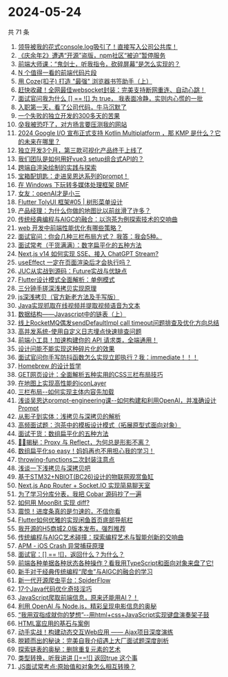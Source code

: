 # 2024-05-24

共 71 条

<!-- BEGIN JUEJIN -->
<!-- 最后更新时间 2024-05-24 20:01:05 +0800 -->
1. [领导被我的花式console.log吸引了！直接写入公司公共库！](https://juejin.cn/post/7371716384847364147)
1. [《庆余年2》遭遇“开源”盗版，npm社区“被迫”暂停服务](https://juejin.cn/post/7371074808149917750)
1. [前端大师课：“鬼剑士，听我指令，砍碎屏幕”是怎么实现的？](https://juejin.cn/post/7371423076661542952)
1. [N 个值得一看的前端代码片段](https://juejin.cn/post/7371312967781777418)
1. [用 Coze(扣子) 打造 "最强" 浏览器书签助手（上）](https://juejin.cn/post/7369868541933338639)
1. [赶快收藏！全网最佳websocket封装：完美支持断网重连、自动心跳！](https://juejin.cn/post/7371365854012276747)
1. [面试官问我为什么 [] == ![] 为 true， 我表面冷静，实则内心慌的一批](https://juejin.cn/post/7371312966364332042)
1. [入职第一天，看了公司代码，牛马沉默了](https://juejin.cn/post/7371986999164928010)
1. [一个失败的独立开发的300多天的苦果](https://juejin.cn/post/7371638121279848499)
1. [😰我被恐吓了，对方扬言要压测我的网站](https://juejin.cn/post/7371761447696121866)
1. [2024 Google I/O 宣布正式支持 Kotlin Multiplatform ，那 KMP 是什么？它的未来在哪里？](https://juejin.cn/post/7372030889422848051)
1. [独立开发3个月，第三款可视化产品终于上线了](https://juejin.cn/post/7371698970974437403)
1. [我们团队是如何用好vue3 setup组合式API的？](https://juejin.cn/post/7371253542245105698)
1. [跨端自渲染绘制的实践与探索](https://juejin.cn/post/7371011013430968358)
1. [宝箱配钥匙：走进吴恩达系列的prompt！](https://juejin.cn/post/7371424635895103528)
1. [在 Windows 下玩转多媒体处理框架 BMF](https://juejin.cn/post/7371640570421755913)
1. [女友：openAI才是小三](https://juejin.cn/post/7371424635894759464)
1. [Flutter TolyUI 框架#05 | 树形菜单设计](https://juejin.cn/post/7371318721904672794)
1. [产品经理：为什么你做的地图比以前丝滑了许多？](https://juejin.cn/post/7371633297153687606)
1. [传统经典编程与AIGC的融合：以泡茶为例探索技术的交响曲](https://juejin.cn/post/7371731578962493474)
1. [web 开发中前端性能优化有哪些策略？](https://juejin.cn/post/7371279849245179954)
1. [面试官问：你会几种三栏布局方式？ 我答：我会5种。](https://juejin.cn/post/7371720794977697833)
1. [面试常考（干货满满）：数字扁平化的五种方法](https://juejin.cn/post/7371053962069213196)
1. [Next.js v14 如何实现 SSE、接入 ChatGPT Stream?](https://juejin.cn/post/7372020457124659234)
1. [useEffect 一定在页面渲染后才会执行吗？](https://juejin.cn/post/7370138993062887476)
1. [JUC从实战到源码：Future实战与优缺点](https://juejin.cn/post/7371295699268681791)
1. [Flutter设计模式全面解析：单例模式](https://juejin.cn/post/7371297065740206107)
1. [三分钟手搓深浅拷贝实现原理](https://juejin.cn/post/7371809217789820982)
1. [js深浅拷贝（官方新老方法及手写版）](https://juejin.cn/post/7371292724287225908)
1. [Java实现抓取在线视频并提取视频语音为文本](https://juejin.cn/post/7371318721905639450)
1. [数据结构——Javascript中的链表（上）](https://juejin.cn/post/7371720794977665065)
1. [线上RocketMQ偶发sendDefaultImpl call timeout问题排查及优化方向总结](https://juejin.cn/post/7371295699268665407)
1. [高并发系统-使用自定义日志埋点快速排查问题](https://juejin.cn/post/7371011013431017510)
1. [前端小工具！加速构建你的 API 请求类，全端通用！](https://juejin.cn/post/7371479502456963106)
1. [设计问能不能实现这种碎片化的效果](https://juejin.cn/post/7372013979467333643)
1. [面试官问你手写防抖函数怎么实现立即执行？我：immediate！！！](https://juejin.cn/post/7372100109981171738)
1. [Homebrew 的设计哲学](https://juejin.cn/post/7371373024241352723)
1. [GET网页设计：全面解析五种实用的CSS三栏布局技巧](https://juejin.cn/post/7371641316113907748)
1. [在地图上实现高性能的iconLayer](https://juejin.cn/post/7371716384847904819)
1. [三栏布局--如何实现主体内容先加载](https://juejin.cn/post/7371720794977828905)
1. [浅谈吴恩达prompt-engineering课--如何构建和利用OpenAI，并准确设计Prompt](https://juejin.cn/post/7371373024241565715)
1. [从影子到实体：浅拷贝与深拷贝的解析](https://juejin.cn/post/7371358964547682319)
1. [高频面试题：泡茶中的模板设计模式（拓展原型式面向对象）](https://juejin.cn/post/7371786399442747418)
1. [面试干货：数组扁平化的五种方法](https://juejin.cn/post/7371687884792168458)
1. [🍉🍉揭秘：Proxy 与 Reflect，为何总是形影不离？](https://juejin.cn/post/7371000326130925618)
1. [数组扁平化so easy！妈妈再也不用担心我的学习！](https://juejin.cn/post/7372070947819536411)
1. [throwing-functions二次封装注意点](https://juejin.cn/post/7371698970975256603)
1. [浅谈一下浅拷贝与深拷贝吧](https://juejin.cn/post/7371716394301620262)
1. [基于STM32+NBIOT(BC26)设计的物联网观赏鱼缸](https://juejin.cn/post/7371011013431853094)
1. [Next.js App Router + Socket.IO 实现简易聊天室](https://juejin.cn/post/7371423076662493224)
1. [为了学习分库分表，我把 Cobar 源码抄了一遍](https://juejin.cn/post/7370993837303283750)
1. [如何用 MoonBit 实现 diff?](https://juejin.cn/post/7371423120075096104)
1. [震惊！进度条真的是匀速的，不信你看](https://juejin.cn/post/7370682158103347238)
1. [Flutter如何优雅的实现闲鱼首页底部导航栏](https://juejin.cn/post/7370357521897390092)
1. [我开源的H5商城2.0版本发布，强烈推荐](https://juejin.cn/post/7370713457454956571)
1. [传统编程与AIGC艺术碰撞：探索编程艺术与智能创新的交响曲](https://juejin.cn/post/7370682158104494118)
1. [APM - iOS Crash 异常捕获原理](https://juejin.cn/post/7370526031700377652)
1. [面试官：[] == ![]，返回什么？为什么？](https://juejin.cn/post/7371013983367987234)
1. [前端各种单据各种状态各种操作？看我用TypeScript和面向对象来盘了它!](https://juejin.cn/post/7370925894662193204)
1. [新手对于经典传统编程“爬虫”与AIGC的融合的学习](https://juejin.cn/post/7371000336683515954)
1. [新一代开源爬虫平台：SpiderFlow](https://juejin.cn/post/7371019286372319247)
1. [17个Java代码优化奇技淫巧](https://juejin.cn/post/7371011013432000550)
1. [JavaScript爬取前端信息，原来还能用AI？！](https://juejin.cn/post/7370994785656176667)
1. [利用 OpenAI 与 Node.js，精彩呈现电影信息的奥秘](https://juejin.cn/post/7370923547739373605)
1. [“我用双指成就你的梦想”--用html+css+JavaScript实现键盘演奏架子鼓](https://juejin.cn/post/7370682158103756838)
1. [HTML富应用的基石与案例](https://juejin.cn/post/7370923547738898469)
1. [动手实战！构建动态交互Web应用 —— Ajax项目深度演练](https://juejin.cn/post/7370993837303709734)
1. [脱颖而出的秘诀：完美自我介绍遇上大厂面试题深度剖析](https://juejin.cn/post/7370993837303660582)
1. [探索链表的奥秘：删除重复元素的艺术](https://juejin.cn/post/7371687884792233994)
1. [类型转换，听我讲讲 []==![] 返回true 这个事](https://juejin.cn/post/7371000326130106418)
1. [JS面试常考点:原始值和对象怎么相互转换？](https://juejin.cn/post/7370993837303365670)
<!-- END JUEJIN -->